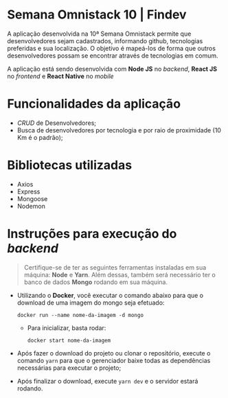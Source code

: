# Semana Omnistack 10 | Findev

A aplicação desenvolvida na 10ª Semana Omnistack permite que desenvolvedores sejam cadastrados, informando github, tecnologias preferidas e sua localização. O objetivo é mapeá-los de forma que outros desenvolvedores possam se encontrar através de tecnologias em comum.

A aplicação está sendo desenvolvida com **Node JS** no *backend*, **React JS** no *frontend* e **React Native** no *mobile*

# Funcionalidades da aplicação

* *CRUD* de Desenvolvedores;
* Busca de desenvolvedores por tecnologia e por raio de proximidade (10 Km é o padrão);

# Bibliotecas utilizadas

* Axios 
* Express
* Mongoose
* Nodemon

# Instruções para execução do *backend*

> Certifique-se de ter as seguintes ferramentas instaladas em sua máquina: **Node** e **Yarn**. Além dessas, também será necessário ter o banco de dados **Mongo** rodando em sua máquina.

* Utilizando o **Docker**, você executar o comando abaixo para que o download de uma imagem do mongo seja efetuado:
  ```
  docker run --name nome-da-imagem -d mongo
  ```
  * Para inicializar, basta rodar:
    ```
    docker start nome-da-imagem
    ```

* Após fazer o download do projeto ou clonar o repositório, execute o comando `yarn` para que o gerenciador baixe todas as dependências necessárias para executar o projeto;

* Após finalizar o download, execute `yarn dev` e o servidor estará rodando.
